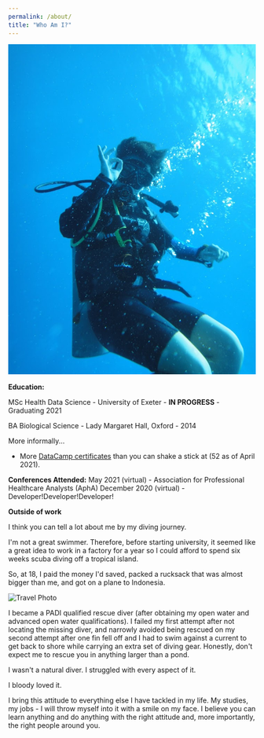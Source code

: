 ```yaml
---
permalink: /about/
title: "Who Am I?"
---
```


![Diving Photo](/assets/images/diving_photo_1.JPG)

**Education:**

MSc Health Data Science - University of Exeter - **IN PROGRESS** - Graduating 2021

BA Biological Science - Lady Margaret Hall, Oxford - 2014

More informally...

-   More [DataCamp certificates](https://www.datacamp.com/profile/sammirosser) than you can shake a stick at (52 as of April 2021).


**Conferences Attended:**
May 2021 (virtual) - Association for Professional Healthcare Analysts (AphA) 
December 2020 (virtual) - Developer!Developer!Developer! 

**Outside of work**

I think you can tell a lot about me by my diving journey.

I'm not a great swimmer. Therefore, before starting university, it seemed like a great idea to work in a factory for a year so I could afford to spend six weeks scuba diving off a tropical island.

So, at 18, I paid the money I'd saved, packed a rucksack that was almost bigger than me, and got on a plane to Indonesia.

![Travel Photo](/assets/images/gili.JPG)

I became a PADI qualified rescue diver (after obtaining my open water and advanced open water qualifications). I failed my first attempt after not locating the missing diver, and narrowly avoided being rescued on my second attempt after one fin fell off and I had to swim against a current to get back to shore while carrying an extra set of diving gear. Honestly, don't expect me to rescue you in anything larger than a pond.

I wasn't a natural diver. I struggled with every aspect of it.

I bloody loved it.

I bring this attitude to everything else I have tackled in my life. My studies, my jobs - I will throw myself into it with a smile on my face. I believe you can learn anything and do anything with the right attitude and, more importantly, the right people around you.
